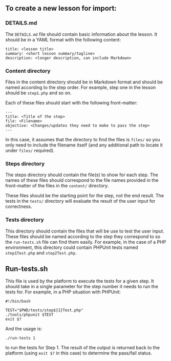 
## To create a new lesson for import:

### DETAILS.md

The `DETAILS.md` file should contain basic information about the lesson. It should be in a YAML format with the following content:

```
title: <lesson title>
summary: <short lesson summary/tagline>
description: <longer description, can include Markdown>
```

### Content directory

Files in the content directory should be in Markdown format and should be named according to the step order. For example, step one in the lesson should be `step1.php` and so on.

Each of these files should start with the following front-matter:

```
---
title: <Title of the step>
file: <Filename>
objective: <Changes/updates they need to make to pass the step>
---
```

In this case, it assumes that the directory to find the files is `files/` so you only need to include the filename itself (and any additional path to locate it under `files/` required).

### Steps directory

The steps directory should contain the file(s) to show for each step. The names of these files should correspond to the file names provided in the front-matter of the files in the `content/` directory.

These files should be the starting point for the step, not the end result. The tests in the `tests/` directory will evaluate the result of the user input for correctness.

### Tests directory

This directory should contain the files that will be use to test the user input. These files should be named according to the step they correspond to so the `run-tests.sh` file can find them easily. For example, in the case of a PHP environment, this directory could contain PHPUnit tests named `step1Test.php` and `step2Test.php`.

## Run-tests.sh

This file is used by the platform to execute the tests for a given step. It should take in a single parameter for the step number it needs to run the tests for. For example, in a PHP situation with PHPUnit:

```
#!/bin/bash

TEST="$PWD/tests/step${1}Test.php"
./tools/phpunit $TEST
exit $?
```

And the usage is:

```
./run-tests 1
```

to run the tests for Step 1. The result of the output is returned back to the platform (using `exit $?` in this case) to determine the pass/fail status.